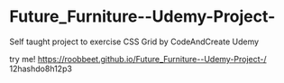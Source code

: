 # Future_Furniture--Udemy-Project-
Self taught project to exercise CSS Grid by CodeAndCreate Udemy

try me!
https://roobbeet.github.io/Future_Furniture--Udemy-Project-/
12hashdo8h12p3
